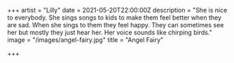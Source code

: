 +++
artist = "Lilly"
date = 2021-05-20T22:00:00Z
description = "She is nice to everybody.  She sings songs to kids to make them feel better when they are sad.  When she sings to them they feel happy.  They can sometimes see her but mostly they just hear her.  Her voice sounds like chirping birds."
image = "/images/angel-fairy.jpg"
title = "Angel Fairy"

+++
